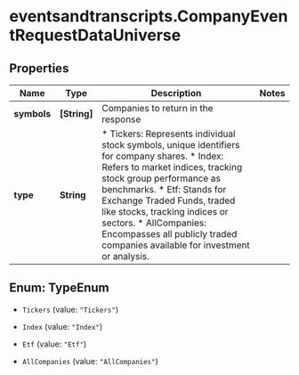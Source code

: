 # eventsandtranscripts.CompanyEventRequestDataUniverse

## Properties

Name | Type | Description | Notes
------------ | ------------- | ------------- | -------------
**symbols** | **[String]** | Companies to return in the response | 
**type** | **String** | * Tickers: Represents individual stock symbols, unique identifiers for company shares.  * Index: Refers to market indices, tracking stock group performance as benchmarks.  * Etf: Stands for Exchange Traded Funds, traded like stocks, tracking indices or sectors.  * AllCompanies: Encompasses all publicly traded companies available for investment or analysis. | 



## Enum: TypeEnum


* `Tickers` (value: `"Tickers"`)

* `Index` (value: `"Index"`)

* `Etf` (value: `"Etf"`)

* `AllCompanies` (value: `"AllCompanies"`)




